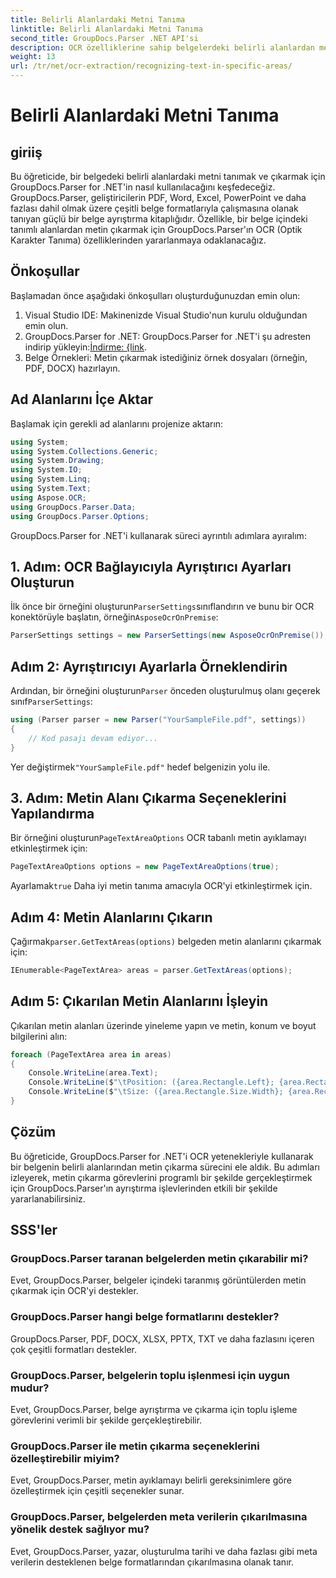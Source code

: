 ```yaml
---
title: Belirli Alanlardaki Metni Tanıma
linktitle: Belirli Alanlardaki Metni Tanıma
second_title: GroupDocs.Parser .NET API'si
description: OCR özelliklerine sahip belgelerdeki belirli alanlardan metin çıkarmak için GroupDocs.Parser for .NET'i nasıl kullanacağınızı öğrenin.
weight: 13
url: /tr/net/ocr-extraction/recognizing-text-in-specific-areas/
---
```


# Belirli Alanlardaki Metni Tanıma

## giriiş
Bu öğreticide, bir belgedeki belirli alanlardaki metni tanımak ve çıkarmak için GroupDocs.Parser for .NET'in nasıl kullanılacağını keşfedeceğiz. GroupDocs.Parser, geliştiricilerin PDF, Word, Excel, PowerPoint ve daha fazlası dahil olmak üzere çeşitli belge formatlarıyla çalışmasına olanak tanıyan güçlü bir belge ayrıştırma kitaplığıdır. Özellikle, bir belge içindeki tanımlı alanlardan metin çıkarmak için GroupDocs.Parser'ın OCR (Optik Karakter Tanıma) özelliklerinden yararlanmaya odaklanacağız.
## Önkoşullar
Başlamadan önce aşağıdaki önkoşulları oluşturduğunuzdan emin olun:
1. Visual Studio IDE: Makinenizde Visual Studio'nun kurulu olduğundan emin olun.
2.  GroupDocs.Parser for .NET: GroupDocs.Parser for .NET'i şu adresten indirip yükleyin:[İndirme: {link](https://releases.groupdocs.com/parser/net/).
3. Belge Örnekleri: Metin çıkarmak istediğiniz örnek dosyaları (örneğin, PDF, DOCX) hazırlayın.

## Ad Alanlarını İçe Aktar
Başlamak için gerekli ad alanlarını projenize aktarın:
```csharp
using System;
using System.Collections.Generic;
using System.Drawing;
using System.IO;
using System.Linq;
using System.Text;
using Aspose.OCR;
using GroupDocs.Parser.Data;
using GroupDocs.Parser.Options;
```

GroupDocs.Parser for .NET'i kullanarak süreci ayrıntılı adımlara ayıralım:
## 1. Adım: OCR Bağlayıcıyla Ayrıştırıcı Ayarları Oluşturun
 İlk önce bir örneğini oluşturun`ParserSettings`sınıflandırın ve bunu bir OCR konektörüyle başlatın, örneğin`AsposeOcrOnPremise`:
```csharp
ParserSettings settings = new ParserSettings(new AsposeOcrOnPremise());
```
## Adım 2: Ayrıştırıcıyı Ayarlarla Örneklendirin
 Ardından, bir örneğini oluşturun`Parser` önceden oluşturulmuş olanı geçerek sınıf`ParserSettings`:
```csharp
using (Parser parser = new Parser("YourSampleFile.pdf", settings))
{
    // Kod pasajı devam ediyor...
}
```
 Yer değiştirmek`"YourSampleFile.pdf"` hedef belgenizin yolu ile.
## 3. Adım: Metin Alanı Çıkarma Seçeneklerini Yapılandırma
 Bir örneğini oluşturun`PageTextAreaOptions` OCR tabanlı metin ayıklamayı etkinleştirmek için:
```csharp
PageTextAreaOptions options = new PageTextAreaOptions(true);
```
 Ayarlamak`true` Daha iyi metin tanıma amacıyla OCR'yi etkinleştirmek için.
## Adım 4: Metin Alanlarını Çıkarın
 Çağırmak`parser.GetTextAreas(options)` belgeden metin alanlarını çıkarmak için:
```csharp
IEnumerable<PageTextArea> areas = parser.GetTextAreas(options);
```
## Adım 5: Çıkarılan Metin Alanlarını İşleyin
Çıkarılan metin alanları üzerinde yineleme yapın ve metin, konum ve boyut bilgilerini alın:
```csharp
foreach (PageTextArea area in areas)
{
    Console.WriteLine(area.Text);
    Console.WriteLine($"\tPosition: ({area.Rectangle.Left}; {area.Rectangle.Top})");
    Console.WriteLine($"\tSize: ({area.Rectangle.Size.Width}; {area.Rectangle.Size.Height})");
}
```

## Çözüm
Bu öğreticide, GroupDocs.Parser for .NET'i OCR yetenekleriyle kullanarak bir belgenin belirli alanlarından metin çıkarma sürecini ele aldık. Bu adımları izleyerek, metin çıkarma görevlerini programlı bir şekilde gerçekleştirmek için GroupDocs.Parser'ın ayrıştırma işlevlerinden etkili bir şekilde yararlanabilirsiniz.

## SSS'ler
### GroupDocs.Parser taranan belgelerden metin çıkarabilir mi?
Evet, GroupDocs.Parser, belgeler içindeki taranmış görüntülerden metin çıkarmak için OCR'yi destekler.
### GroupDocs.Parser hangi belge formatlarını destekler?
GroupDocs.Parser, PDF, DOCX, XLSX, PPTX, TXT ve daha fazlasını içeren çok çeşitli formatları destekler.
### GroupDocs.Parser, belgelerin toplu işlenmesi için uygun mudur?
Evet, GroupDocs.Parser, belge ayrıştırma ve çıkarma için toplu işleme görevlerini verimli bir şekilde gerçekleştirebilir.
### GroupDocs.Parser ile metin çıkarma seçeneklerini özelleştirebilir miyim?
Evet, GroupDocs.Parser, metin ayıklamayı belirli gereksinimlere göre özelleştirmek için çeşitli seçenekler sunar.
### GroupDocs.Parser, belgelerden meta verilerin çıkarılmasına yönelik destek sağlıyor mu?
Evet, GroupDocs.Parser, yazar, oluşturulma tarihi ve daha fazlası gibi meta verilerin desteklenen belge formatlarından çıkarılmasına olanak tanır.